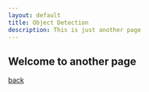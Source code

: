 ```yaml
---
layout: default
title: Object Detection
description: This is just another page
---
```


## Welcome to another page



[back](./)